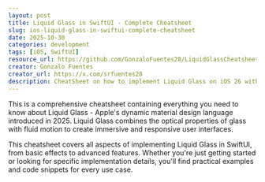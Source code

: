 ```yaml
---
layout: post
title: Liquid Glass in SwiftUI - Complete Cheatsheet
slug: ios-liquid-glass-in-swiftui-complete-cheatsheet
date: 2025-10-30
categories: development
tags: [iOS, SwiftUI]
resource_url: https://github.com/GonzaloFuentes28/LiquidGlassCheatsheet
creator: Gonzalo Fuentes
creator_url: https://x.com/srfuentes28
description: CheatSheet on how to implement Liquid Glass on iOS 26 with SwiftUI
---
```


This is a comprehensive cheatsheet containing everything you need to know about Liquid Glass - Apple's dynamic material design language introduced in 2025. Liquid Glass combines the optical properties of glass with fluid motion to create immersive and responsive user interfaces.

This cheatsheet covers all aspects of implementing Liquid Glass in SwiftUI, from basic effects to advanced features. Whether you're just getting started or looking for specific implementation details, you'll find practical examples and code snippets for every use case.